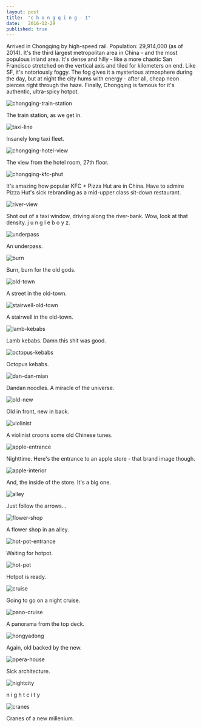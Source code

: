```yaml
---
layout: post
title:  "c h o n g q i n g - I"
date:   2016-12-29
published: true
---
```


Arrived in Chongqing by high-speed rail. Population: 29,914,000 (as of 2014). It's the third largest metropolitan area in China - and the most populous inland area. It's dense and hilly - like a more chaotic San Francisco stretched on the vertical axis and tiled for kilometers on end. Like SF, it's notoriously foggy. The fog gives it a mysterious atmosphere during the day, but at night the city hums with energy - after all, cheap neon pierces right through the haze. Finally, Chongqing is famous for it's authentic, ultra-spicy hotpot. 

![chongqing-train-station](https://lh3.googleusercontent.com/IHxVZNoOWMbOrI7HMmv_28V7ifFlsLB-6jAKMBX8UC97-VZFC6Yq6y-lze9qPpZ6GKsisud_KQ=w1860-h1394-no)

The train station, as we get in. 

![taxi-line](https://lh3.googleusercontent.com/CDvR2ngVpieyaTgXCdXAAIBwVEYfu5Nwmp09Q1YIANROwW-0qp55h7iG1R8ScdkDqnf-gg56JQ=w1860-h1394-no)

Insanely long taxi fleet.

![chongqing-hotel-view](https://lh3.googleusercontent.com/LEk11TFHD0l2-FpiZStCbSUvusB1T-RN_fjIUXmRJ5497d4RMbKO_2CfFhxqru70a429nLqK4Q=w1860-h1394-no)

The view from the hotel room, 27th floor.  

![chongqing-kfc-phut](https://lh3.googleusercontent.com/n1EgCEPlm0-uJTERZF8QxImdZKYETuf7ozzuvt_tU_XlGFfW-evZmvcAalbapCpTIp9o9seU6w=w1860-h1394-no)

It's amazing how popular KFC + Pizza Hut are in China. Have to admire Pizza Hut's sick rebranding as a mid-upper class sit-down restaurant.

![river-view](https://lh3.googleusercontent.com/MuXEPyt9gBd-n84TGl4oOzfruyrwsTdHHhJKkzrTsPql-SZaPsQsr_moen1sK6SgL3gVRzSyGA=w1860-h1394-no)

Shot out of a taxi window, driving along the river-bank. Wow, look at that density. j u n g l e b o y z.

![underpass](https://lh3.googleusercontent.com/qXqF3XiVkiWBYiNTsx0jeUUl8SL6U_VIYyE09qioIONb6gnqAPLMwgYu1bV-4oKPQd5OnMOBvw=w1860-h1394-no)

An underpass. 

![burn](https://lh3.googleusercontent.com/qfjufR5pr2WQfFl-0xgFZgN1_hJCeSAQAGxpKOM50nUM0KdG01iC9vAejIOvyjdWVfmv2e9F1w=w1046-h1394-no)

Burn, burn for the old gods. 

![old-town](https://lh3.googleusercontent.com/hs1hwge1XIhEPOZHO_hiKBwStTv7BlGJNQIO9hc5S3yz6GwB-b6Y64OTKuedN9OpCxW3QFTAmA=w1860-h1394-no)

A street in the old-town.

![stairwell-old-town](https://lh3.googleusercontent.com/SyU0_0oVMxwqF3HFLNWBCTaMGp9osW0eHN2u3WtTbW2hb5Xus68G-0iMi7M33SN6ZwxM57jSYA=w1046-h1394-no)

A stairwell in the old-town.

![lamb-kebabs](https://lh3.googleusercontent.com/ah98WIYOZI1b-RRBIY3Lekx2HKQ_TBa27uRS3z39tzqscYQpx-mfTtHkJRGA6PXfxOiNMZJDug=w1046-h1394-no)

Lamb kebabs. Damn this shit was good. 

![octopus-kebabs](https://lh3.googleusercontent.com/W9jRzX3ljzSxtQ0VvcXLFf_GdOmwmn5CWxpdV1xPPNvFWRtTHoK9JhociKs9FNo_Bl68loMklw=w1046-h1394-no)

Octopus kebabs.

![dan-dan-mian](https://lh3.googleusercontent.com/dyXckoQRmc8tSPTyshgD36Gro4-FqybnoOUkXTfEKf1_0CItoE-tobbYglI2mx3MbVyA82n73w=w1944-h1324-no)

Dandan noodles. A miracle of the universe.

![old-new](https://lh3.googleusercontent.com/RZUekictoiGSZN5b38cQ2l8fZnXLdtEw7S_BCgKQRVPOn4L0j_as9Ps6QL08iu-MxGOTDohBpQ=w1046-h1394-no)

Old in front, new in back. 

![violinist](https://lh3.googleusercontent.com/u1ddA79Uu_Vj53HE3yywq9QXiuzvphX-RpQDxJRqmdxlKRabkg5WIyLkwRfY9oK771xofVwWcQ=w1860-h1394-no)

A violinist croons some old Chinese tunes. 

![apple-entrance](https://lh3.googleusercontent.com/9ImjCQHOUo07DUeaP-E2qmjsNlZTEXZ6kJiE3Hxoek20wiO88_yFuz8oSUU1NIppon59QgmMPA=w1046-h1394-no)

Nighttime. Here's the entrance to an apple store - that brand image though.

![apple-interior](https://lh3.googleusercontent.com/-OAholClp3i2vzQjT-PLcJjA82FlaDHBpPZJmrSxVX1UV6uqsX63s0ttY-eO30f3zrIs0apQHg=w1860-h1394-no)

And, the inside of the store. It's a big one.

![alley](https://lh3.googleusercontent.com/3kZo1tG_Kr4BS-249qeEyDbwhQGonAbkjlAEKeaWp95yPR-79Ha4cmVQvqb4gjgNY3xRehUaRA=w1046-h1394-no)

Just follow the arrows...

![flower-shop](https://lh3.googleusercontent.com/xOjk4KHHK46hfvPoIsCjhRu1Qu9LXzUYOGnNNIEchnXbmD89QoAHi5aRiZna_v9WzA29EpHgqg=w1046-h1394-no)

A flower shop in an alley.

![hot-pot-entrance](https://lh3.googleusercontent.com/qVmMvHyqLhJRHWUnpf4JsrVEoeZRryaADvBDZPLlqy0zFdPtEcoQqcRb6Kqi3pKiDyRNEFR0dA=w1860-h1394-no)

Waiting for hotpot.

![hot-pot](https://lh3.googleusercontent.com/0OFo8o7BxruHR0WK2Th_lJUuIgiouxkiNUif26P6GFXVKP1lhcMzOj7MQH2zrOd2YmH0-hom_g=w2408-h1394-no)

Hotpot is ready.

![cruise](https://lh3.googleusercontent.com/DfCDsFQx2cyW4x0wGuzD9x61w0lOdLKW1RPRWWDCsT_T7IwtU6GnmYGl3wGQjN2q2d5Jblsaig=w1860-h1394-no)

Going to go on a night cruise. 

![pano-cruise](https://lh3.googleusercontent.com/UHvIQPd0w0u1ujIZJTHt9Y3Zky5_snGK6Z2PHZfSrMjCm17xTlDEQGEmadnIW5hOWGnVN2Wa4A=w2880-h824-no)

A panorama from the top deck.

![hongyadong](https://lh3.googleusercontent.com/T66_B8vDNuOS-L5oraYaSIwXQytUnG5RVTfqT61kR5NMEETxSzPDPcBubJADe1gRn6wTYe_olA=w1860-h1394-no)

Again, old backed by the new.

![opera-house](https://lh3.googleusercontent.com/ZYyaslLllO8XG9pMe_6BxibCIbL8lWQ2H_6oG3cGIMLH0tHcAQ1dtjGA8wJ5jPXchfULmzZ3SA=w1860-h1394-no)

Sick architecture.

![nightcity](https://lh3.googleusercontent.com/l8qVQmdnUXx3K4rMdUl8bRk7tFlnjlV_flzh38yjDK6JEm6woGCeulZIHvPQ22cwi0FDisxHqA=w1860-h1394-no)

n i g h t c i t y

![cranes](https://lh3.googleusercontent.com/5CKe6qGctPc9gm5OtvByDej8s_xTdfSioBZZz9r5E-QlEkC4kXv5DLQbn48Xl44m6L7veVWQ6Q=w1860-h1394-no)

Cranes of a new millenium.